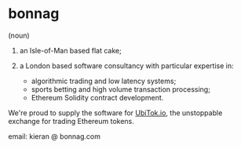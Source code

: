 # bonnag
(noun)
1. an Isle-of-Man based flat cake;
2. a London based software consultancy with particular expertise in:

   * algorithmic trading and low latency systems;
   * sports betting and high volume transaction processing;
   * Ethereum Solidity contract development.
  
We're proud to supply the software for [UbiTok.io](https://ubitok.io/), the unstoppable exchange for trading Ethereum tokens.

email: kieran @ bonnag.com
